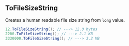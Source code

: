 ## ToFileSizeString

Creates a human readable file size string from `long` value.

```csharp
12.ToFileSizeString(); // ---> 12.0 bytes
2200.ToFileSizeString(); // ---> 2.1 KB
3330000.ToFileSizeString(); // ---> 3.2 MB
```